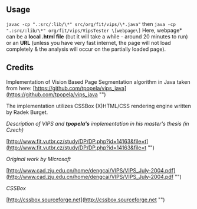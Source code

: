 
Usage
-----

`
javac -cp ".:src/:lib/\*" src/org/fit/vips/\*.java"
`
then
`
java -cp ".:src/:lib/\*" org/fit/vips/VipsTester \[webpage\]
`
Here, webpage* can be a **local .html file** (but it will take a while - around 20 minutes to run) or an **URL** (unless you have very fast internet, the page will not load completely & the analysis will occur on the partially loaded page).

Credits
------

Implementation of Vision Based Page Segmentation algorithm in Java taken from
here:
[https://github.com/tpopela/vips_java](https://github.com/tpopela/vips_java "") 

The implementation utilizes CSSBox (X)HTML/CSS rendering engine written
by Radek Burget.

*Description of VIPS and **tpopela's** implementation in his master's thesis (in Czech)*

[http://www.fit.vutbr.cz/study/DP/DP.php?id=14163&file=t](http://www.fit.vutbr.cz/study/DP/DP.php?id=14163&file=t "")

*Original work by Microsoft*

[http://www.cad.zju.edu.cn/home/dengcai/VIPS/VIPS_July-2004.pdf](http://www.cad.zju.edu.cn/home/dengcai/VIPS/VIPS_July-2004.pdf "")

*CSSBox*

[http://cssbox.sourceforge.net](http://cssbox.sourceforge.net "")

